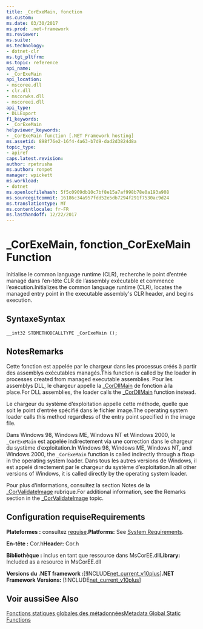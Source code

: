 ```yaml
---
title: _CorExeMain, fonction
ms.custom: 
ms.date: 03/30/2017
ms.prod: .net-framework
ms.reviewer: 
ms.suite: 
ms.technology:
- dotnet-clr
ms.tgt_pltfrm: 
ms.topic: reference
api_name:
- _CorExeMain
api_location:
- mscoree.dll
- clr.dll
- mscorwks.dll
- mscoreei.dll
api_type:
- DLLExport
f1_keywords:
- _CorExeMain
helpviewer_keywords:
- _CorExeMain function [.NET Framework hosting]
ms.assetid: 898f76e2-16f4-4a63-b7d9-dad2d3824d8a
topic_type:
- apiref
caps.latest.revision: 
author: rpetrusha
ms.author: ronpet
manager: wpickett
ms.workload:
- dotnet
ms.openlocfilehash: 5f5c0909db10c7bf8e15a7af998b78e0a193a908
ms.sourcegitcommit: 16186c34a957fdd52e5db7294f291f7530ac9d24
ms.translationtype: MT
ms.contentlocale: fr-FR
ms.lasthandoff: 12/22/2017
---
```

# <a name="corexemain-function"></a><span data-ttu-id="c10c3-102">_CorExeMain, fonction</span><span class="sxs-lookup"><span data-stu-id="c10c3-102">_CorExeMain Function</span></span>
<span data-ttu-id="c10c3-103">Initialise le common language runtime (CLR), recherche le point d’entrée managé dans l’en-tête CLR de l’assembly exécutable et commence l’exécution.</span><span class="sxs-lookup"><span data-stu-id="c10c3-103">Initializes the common language runtime (CLR), locates the managed entry point in the executable assembly's CLR header, and begins execution.</span></span>  
  
## <a name="syntax"></a><span data-ttu-id="c10c3-104">Syntaxe</span><span class="sxs-lookup"><span data-stu-id="c10c3-104">Syntax</span></span>  
  
```  
__int32 STDMETHODCALLTYPE _CorExeMain ();  
```  
  
## <a name="remarks"></a><span data-ttu-id="c10c3-105">Notes</span><span class="sxs-lookup"><span data-stu-id="c10c3-105">Remarks</span></span>  
 <span data-ttu-id="c10c3-106">Cette fonction est appelée par le chargeur dans les processus créés à partir des assemblys exécutables managés.</span><span class="sxs-lookup"><span data-stu-id="c10c3-106">This function is called by the loader in processes created from managed executable assemblies.</span></span> <span data-ttu-id="c10c3-107">Pour les assemblys DLL, le chargeur appelle la [_CorDllMain](../../../../docs/framework/unmanaged-api/hosting/cordllmain-function.md) de fonction à la place.</span><span class="sxs-lookup"><span data-stu-id="c10c3-107">For DLL assemblies, the loader calls the [_CorDllMain](../../../../docs/framework/unmanaged-api/hosting/cordllmain-function.md) function instead.</span></span>  
  
 <span data-ttu-id="c10c3-108">Le chargeur du système d’exploitation appelle cette méthode, quelle que soit le point d’entrée spécifié dans le fichier image.</span><span class="sxs-lookup"><span data-stu-id="c10c3-108">The operating system loader calls this method regardless of the entry point specified in the image file.</span></span>  
  
 <span data-ttu-id="c10c3-109">Dans Windows 98, Windows ME, Windows NT et Windows 2000, le `_CorExeMain` est appelée indirectement via une correction dans le chargeur du système d’exploitation.</span><span class="sxs-lookup"><span data-stu-id="c10c3-109">In Windows 98, Windows ME, Windows NT, and Windows 2000, the `_CorExeMain` function is called indirectly through a fixup in the operating system loader.</span></span> <span data-ttu-id="c10c3-110">Dans tous les autres versions de Windows, il est appelé directement par le chargeur du système d’exploitation.</span><span class="sxs-lookup"><span data-stu-id="c10c3-110">In all other versions of Windows, it is called directly by the operating system loader.</span></span>  
  
 <span data-ttu-id="c10c3-111">Pour plus d’informations, consultez la section Notes de la [_CorValidateImage](../../../../docs/framework/unmanaged-api/hosting/corvalidateimage-function.md) rubrique.</span><span class="sxs-lookup"><span data-stu-id="c10c3-111">For additional information, see the Remarks section in the [_CorValidateImage](../../../../docs/framework/unmanaged-api/hosting/corvalidateimage-function.md) topic.</span></span>  
  
## <a name="requirements"></a><span data-ttu-id="c10c3-112">Configuration requise</span><span class="sxs-lookup"><span data-stu-id="c10c3-112">Requirements</span></span>  
 <span data-ttu-id="c10c3-113">**Plateformes :** consultez [requise](../../../../docs/framework/get-started/system-requirements.md).</span><span class="sxs-lookup"><span data-stu-id="c10c3-113">**Platforms:** See [System Requirements](../../../../docs/framework/get-started/system-requirements.md).</span></span>  
  
 <span data-ttu-id="c10c3-114">**En-tête :** Cor.h</span><span class="sxs-lookup"><span data-stu-id="c10c3-114">**Header:** Cor.h</span></span>  
  
 <span data-ttu-id="c10c3-115">**Bibliothèque :** inclus en tant que ressource dans MsCorEE.dll</span><span class="sxs-lookup"><span data-stu-id="c10c3-115">**Library:** Included as a resource in MsCorEE.dll</span></span>  
  
 <span data-ttu-id="c10c3-116">**Versions du .NET framework :**[!INCLUDE[net_current_v10plus](../../../../includes/net-current-v10plus-md.md)]</span><span class="sxs-lookup"><span data-stu-id="c10c3-116">**.NET Framework Versions:** [!INCLUDE[net_current_v10plus](../../../../includes/net-current-v10plus-md.md)]</span></span>  
  
## <a name="see-also"></a><span data-ttu-id="c10c3-117">Voir aussi</span><span class="sxs-lookup"><span data-stu-id="c10c3-117">See Also</span></span>  
 [<span data-ttu-id="c10c3-118">Fonctions statiques globales des métadonnées</span><span class="sxs-lookup"><span data-stu-id="c10c3-118">Metadata Global Static Functions</span></span>](../../../../docs/framework/unmanaged-api/metadata/metadata-global-static-functions.md)
